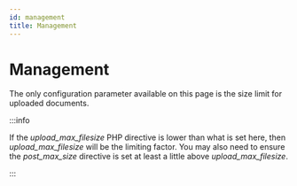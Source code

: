 ```yaml
---
id: management
title: Management
---
```


# Management

The only configuration parameter available on this page is the size
limit for uploaded documents.

:::info

If the *upload_max_filesize* PHP directive is lower than
what is set here, then *upload_max_filesize* will be the
limiting factor. You may also need to ensure the
*post_max_size* directive is set at least a little above
*upload_max_filesize*.

:::
